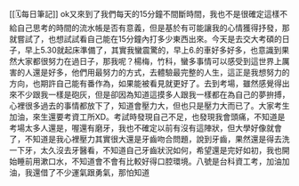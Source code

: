 [[🗓️每日筆記]]
ok又來到了我們每天的15分鐘不間斷時間，我也不是很確定這樣不給自己思考的時間的流水帳是否有意義，但是基於有可能讓我的心情獲得抒發，那就嘗試了，也想試試看自己能在15分鐘內打多少東西出來。今天是去交大考碩的日子，早上5.30就起床準備了，其實我蠻震驚的，早上6.的車好多好多，也意識到果然大家都很努力在過日子，那我呢？楊梅，竹科，蠻多事情可以感受到這世界上厲害的人還是好多，他們用最努力的方式，去體驗最完整的人生，這正是我想努力的方向，也期許自己能有番作為，如果能被看見就更好了。去到考場，雖然感覺得出來不少跟我一樣是砲灰，但是卻因為知道這摸多人跟我一樣都在為自己的夢拚搏，心裡很多過去的事情都放下了，知道會壓力大，但也只是壓力大而已了。大家考生加油，來生還要考資工所XD。考試時發現自己不足，也發現我會頭痛，不知道是考場太多人還是，喔還有磨牙，我也不確定以前有沒有這陣狀，但大學好像就會了，不知道是我心裡壓力其實很大還是牙齒吻合問題，說到牙齒，果然還是得去洗一下牙，太久沒去牙醫看，不知道自己牙齒狀況如何，希望還是完好如初，我也開始睡前用漱口水，不知道會不會有比較好得口腔環境。八號是台科資工考，加油加油，我還借了不少運氣跟勇氣，那怕知道